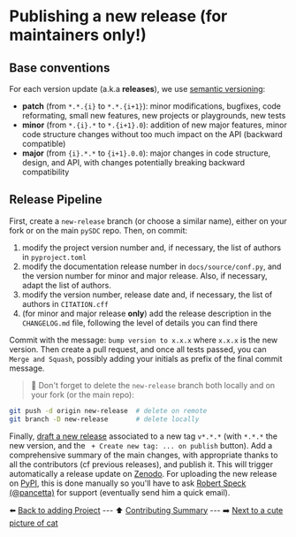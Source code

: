 # Publishing a new release (for maintainers only!)

## Base conventions

For each version update (a.k.a **releases**), we use [semantic versioning](https://semver.org/):

- **patch** (from `*.*.{i}` to `*.*.{i+1}`): minor modifications, bugfixes, code reformating, small new features, new projects or playgrounds, new tests
- **minor** (from `*.{i}.*` to `*.{i+1}.0`): addition of new major features, minor code structure changes without too much impact on the API (backward compatible)
- **major** (from `{i}.*.*` to `{i+1}.0.0`): major changes in code structure, design, and API, with changes potentially breaking backward compatibility 

## Release Pipeline

First, create a `new-release` branch (or choose a similar name), either on your fork or on the main `pySDC` repo. Then, on commit:

1. modify the project version number and, if necessary, the list of authors in `pyproject.toml`
2. modify the documentation release number in `docs/source/conf.py`, and the version number for minor and major release. Also, if necessary, adapt the list of authors.
3. modify the version number, release date and, if necessary, the list of authors  in `CITATION.cff`
4. (for minor and major release **only**) add the release description in the `CHANGELOG.md` file, following the level of details you can find there

Commit with the message: `bump version to x.x.x` where `x.x.x` is the new version. 
Then create a pull request, and once all tests passed, you can `Merge and Squash`,
possibly adding your initials as prefix of the final commit message.

> 🔔 Don't forget to delete the `new-release` branch both locally and on your fork (or the main repo):

```bash
git push -d origin new-release  # delete on remote
git branch -D new-release       # delete locally
```

Finally, [draft a new release](https://github.com/Parallel-in-Time/pySDC/releases/new) associated to a new tag 
`v*.*.*` (with `*.*.*` the new version, and the ` + Create new tag: ... on publish` button).
Add a comprehensive summary of the main changes, with appropriate thanks to all the contributors (cf previous releases), and publish it. This will trigger automatically a release update on [Zenodo](https://zenodo.org/doi/10.5281/zenodo.594191).
For uploading the new release on [PyPI](https://pypi.org/project/pySDC/), this is done manually so you'll have to ask [Robert Speck (@pancetta)](https://github.com/pancetta) for support (eventually send him a quick email).

:arrow_left: [Back to adding Project](./06_new_project.md) ---
:arrow_up: [Contributing Summary](./../../CONTRIBUTING.md) ---
:arrow_right: [Next to a cute picture of cat](https://www.vecteezy.com/photo/2098203-silver-tabby-cat-sitting-on-green-background)
